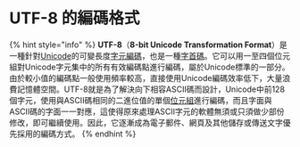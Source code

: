 # UTF-8 的編碼格式

{% hint style="info" %}
**UTF-8**（**8-bit Unicode Transformation Format**）是一種針對[Unicode](https://zh.wikipedia.org/wiki/Unicode)的可變長度[字元編碼](https://zh.wikipedia.org/wiki/%E5%AD%97%E5%85%83%E7%B7%A8%E7%A2%BC)，也是一種[字首碼](https://zh.wikipedia.org/wiki/%E5%89%8D%E7%BC%80%E7%A0%81)。它可以用一至四個位元組對Unicode字元集中的所有有效編碼點進行編碼，屬於Unicode標準的一部分。由於較小值的編碼點一般使用頻率較高，直接使用Unicode編碼效率低下，大量浪費記憶體空間。UTF-8就是為了解決向下相容ASCII碼而設計，Unicode中前128個字元，使用與ASCII碼相同的二進位值的單個[位元組](https://zh.wikipedia.org/wiki/%E5%AD%97%E8%8A%82)進行編碼，而且字面與ASCII碼的字面一一對應，這使得原來處理ASCII字元的軟體無須或只須做少部份修改，即可繼續使用。因此，它逐漸成為電子郵件、網頁及其他儲存或傳送文字優先採用的編碼方式。
{% endhint %}
